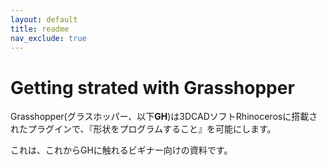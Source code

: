 ```yaml
---
layout: default
title: readme
nav_exclude: true
---
```


# Getting strated with Grasshopper

Grasshopper(グラスホッパー、以下**GH**)は3DCADソフトRhinocerosに搭載されたプラグインで、『形状をプログラムすること』を可能にします。

これは、これからGHに触れるビギナー向けの資料です。
